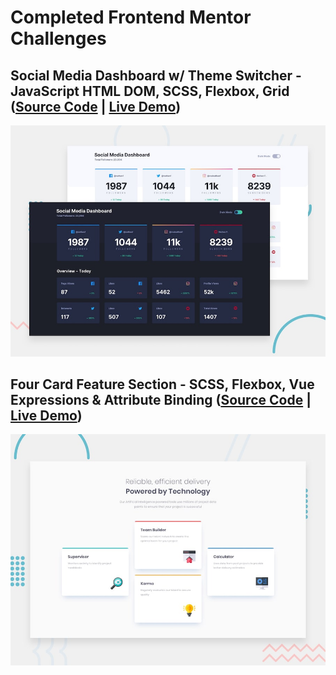 # Completed Frontend Mentor Challenges

## Social Media Dashboard w/ Theme Switcher - JavaScript HTML DOM, SCSS, Flexbox, Grid ([Source Code](https://github.com/awexli/Social-Media-Dashboard) | [Live Demo](https://social-media-dashboard.awexli.now.sh/))
![Design preview - Social Media Dashboard](https://raw.githubusercontent.com/awexli/Social-Media-Dashboard/master/design/desktop-preview.jpg)
## Four Card Feature Section - SCSS, Flexbox, Vue Expressions & Attribute Binding ([Source Code](https://github.com/awexli/four-card-feature) | [Live Demo](https://four-card-feature.awexli.now.sh/))
![Design preview - Four Card Feature Section](https://raw.githubusercontent.com/awexli/four-card-feature/master/design/desktop-preview.jpg)
